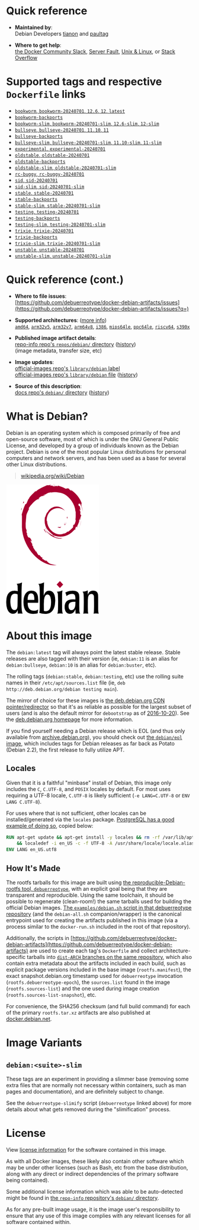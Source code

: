 <!--

********************************************************************************

WARNING:

    DO NOT EDIT "debian/README.md"

    IT IS AUTO-GENERATED

    (from the other files in "debian/" combined with a set of templates)

********************************************************************************

-->

# Quick reference

-	**Maintained by**:  
	Debian Developers [tianon](https://qa.debian.org/developer.php?login=tianon) and [paultag](https://qa.debian.org/developer.php?login=paultag)

-	**Where to get help**:  
	[the Docker Community Slack](https://dockr.ly/comm-slack), [Server Fault](https://serverfault.com/help/on-topic), [Unix & Linux](https://unix.stackexchange.com/help/on-topic), or [Stack Overflow](https://stackoverflow.com/help/on-topic)

# Supported tags and respective `Dockerfile` links

-	[`bookworm`, `bookworm-20240701`, `12.6`, `12`, `latest`](https://github.com/debuerreotype/docker-debian-artifacts/blob/a6805afee173140046c0f4cd6a1a46ad2870e2ea/bookworm/Dockerfile)
-	[`bookworm-backports`](https://github.com/debuerreotype/docker-debian-artifacts/blob/a6805afee173140046c0f4cd6a1a46ad2870e2ea/bookworm/backports/Dockerfile)
-	[`bookworm-slim`, `bookworm-20240701-slim`, `12.6-slim`, `12-slim`](https://github.com/debuerreotype/docker-debian-artifacts/blob/a6805afee173140046c0f4cd6a1a46ad2870e2ea/bookworm/slim/Dockerfile)
-	[`bullseye`, `bullseye-20240701`, `11.10`, `11`](https://github.com/debuerreotype/docker-debian-artifacts/blob/a6805afee173140046c0f4cd6a1a46ad2870e2ea/bullseye/Dockerfile)
-	[`bullseye-backports`](https://github.com/debuerreotype/docker-debian-artifacts/blob/a6805afee173140046c0f4cd6a1a46ad2870e2ea/bullseye/backports/Dockerfile)
-	[`bullseye-slim`, `bullseye-20240701-slim`, `11.10-slim`, `11-slim`](https://github.com/debuerreotype/docker-debian-artifacts/blob/a6805afee173140046c0f4cd6a1a46ad2870e2ea/bullseye/slim/Dockerfile)
-	[`experimental`, `experimental-20240701`](https://github.com/debuerreotype/docker-debian-artifacts/blob/a6805afee173140046c0f4cd6a1a46ad2870e2ea/experimental/Dockerfile)
-	[`oldstable`, `oldstable-20240701`](https://github.com/debuerreotype/docker-debian-artifacts/blob/a6805afee173140046c0f4cd6a1a46ad2870e2ea/oldstable/Dockerfile)
-	[`oldstable-backports`](https://github.com/debuerreotype/docker-debian-artifacts/blob/a6805afee173140046c0f4cd6a1a46ad2870e2ea/oldstable/backports/Dockerfile)
-	[`oldstable-slim`, `oldstable-20240701-slim`](https://github.com/debuerreotype/docker-debian-artifacts/blob/a6805afee173140046c0f4cd6a1a46ad2870e2ea/oldstable/slim/Dockerfile)
-	[`rc-buggy`, `rc-buggy-20240701`](https://github.com/debuerreotype/docker-debian-artifacts/blob/a6805afee173140046c0f4cd6a1a46ad2870e2ea/rc-buggy/Dockerfile)
-	[`sid`, `sid-20240701`](https://github.com/debuerreotype/docker-debian-artifacts/blob/a6805afee173140046c0f4cd6a1a46ad2870e2ea/sid/Dockerfile)
-	[`sid-slim`, `sid-20240701-slim`](https://github.com/debuerreotype/docker-debian-artifacts/blob/a6805afee173140046c0f4cd6a1a46ad2870e2ea/sid/slim/Dockerfile)
-	[`stable`, `stable-20240701`](https://github.com/debuerreotype/docker-debian-artifacts/blob/a6805afee173140046c0f4cd6a1a46ad2870e2ea/stable/Dockerfile)
-	[`stable-backports`](https://github.com/debuerreotype/docker-debian-artifacts/blob/a6805afee173140046c0f4cd6a1a46ad2870e2ea/stable/backports/Dockerfile)
-	[`stable-slim`, `stable-20240701-slim`](https://github.com/debuerreotype/docker-debian-artifacts/blob/a6805afee173140046c0f4cd6a1a46ad2870e2ea/stable/slim/Dockerfile)
-	[`testing`, `testing-20240701`](https://github.com/debuerreotype/docker-debian-artifacts/blob/a6805afee173140046c0f4cd6a1a46ad2870e2ea/testing/Dockerfile)
-	[`testing-backports`](https://github.com/debuerreotype/docker-debian-artifacts/blob/a6805afee173140046c0f4cd6a1a46ad2870e2ea/testing/backports/Dockerfile)
-	[`testing-slim`, `testing-20240701-slim`](https://github.com/debuerreotype/docker-debian-artifacts/blob/a6805afee173140046c0f4cd6a1a46ad2870e2ea/testing/slim/Dockerfile)
-	[`trixie`, `trixie-20240701`](https://github.com/debuerreotype/docker-debian-artifacts/blob/a6805afee173140046c0f4cd6a1a46ad2870e2ea/trixie/Dockerfile)
-	[`trixie-backports`](https://github.com/debuerreotype/docker-debian-artifacts/blob/a6805afee173140046c0f4cd6a1a46ad2870e2ea/trixie/backports/Dockerfile)
-	[`trixie-slim`, `trixie-20240701-slim`](https://github.com/debuerreotype/docker-debian-artifacts/blob/a6805afee173140046c0f4cd6a1a46ad2870e2ea/trixie/slim/Dockerfile)
-	[`unstable`, `unstable-20240701`](https://github.com/debuerreotype/docker-debian-artifacts/blob/a6805afee173140046c0f4cd6a1a46ad2870e2ea/unstable/Dockerfile)
-	[`unstable-slim`, `unstable-20240701-slim`](https://github.com/debuerreotype/docker-debian-artifacts/blob/a6805afee173140046c0f4cd6a1a46ad2870e2ea/unstable/slim/Dockerfile)

# Quick reference (cont.)

-	**Where to file issues**:  
	[https://github.com/debuerreotype/docker-debian-artifacts/issues](https://github.com/debuerreotype/docker-debian-artifacts/issues?q=)

-	**Supported architectures**: ([more info](https://github.com/docker-library/official-images#architectures-other-than-amd64))  
	[`amd64`](https://hub.docker.com/r/amd64/debian/), [`arm32v5`](https://hub.docker.com/r/arm32v5/debian/), [`arm32v7`](https://hub.docker.com/r/arm32v7/debian/), [`arm64v8`](https://hub.docker.com/r/arm64v8/debian/), [`i386`](https://hub.docker.com/r/i386/debian/), [`mips64le`](https://hub.docker.com/r/mips64le/debian/), [`ppc64le`](https://hub.docker.com/r/ppc64le/debian/), [`riscv64`](https://hub.docker.com/r/riscv64/debian/), [`s390x`](https://hub.docker.com/r/s390x/debian/)

-	**Published image artifact details**:  
	[repo-info repo's `repos/debian/` directory](https://github.com/docker-library/repo-info/blob/master/repos/debian) ([history](https://github.com/docker-library/repo-info/commits/master/repos/debian))  
	(image metadata, transfer size, etc)

-	**Image updates**:  
	[official-images repo's `library/debian` label](https://github.com/docker-library/official-images/issues?q=label%3Alibrary%2Fdebian)  
	[official-images repo's `library/debian` file](https://github.com/docker-library/official-images/blob/master/library/debian) ([history](https://github.com/docker-library/official-images/commits/master/library/debian))

-	**Source of this description**:  
	[docs repo's `debian/` directory](https://github.com/docker-library/docs/tree/master/debian) ([history](https://github.com/docker-library/docs/commits/master/debian))

# What is Debian?

Debian is an operating system which is composed primarily of free and open-source software, most of which is under the GNU General Public License, and developed by a group of individuals known as the Debian project. Debian is one of the most popular Linux distributions for personal computers and network servers, and has been used as a base for several other Linux distributions.

> [wikipedia.org/wiki/Debian](https://en.wikipedia.org/wiki/Debian)

![logo](https://raw.githubusercontent.com/docker-library/docs/b449be7df57e9ed9086bb5821bfb5d6cdc5d67a4/debian/logo.png)

# About this image

The `debian:latest` tag will always point the latest stable release. Stable releases are also tagged with their version (ie, `debian:11` is an alias for `debian:bullseye`, `debian:10` is an alias for `debian:buster`, etc).

The rolling tags (`debian:stable`, `debian:testing`, etc) use the rolling suite names in their `/etc/apt/sources.list` file (ie, `deb http://deb.debian.org/debian testing main`).

The mirror of choice for these images is [the deb.debian.org CDN pointer/redirector](https://deb.debian.org) so that it's as reliable as possible for the largest subset of users (and is also the default mirror for `debootstrap` as of [2016-10-20](https://anonscm.debian.org/cgit/d-i/debootstrap.git/commit/?id=9e8bc60ad1ccf3a25ce7890526b70059f3e770de)). See the [deb.debian.org homepage](https://deb.debian.org) for more information.

If you find yourself needing a Debian release which is EOL (and thus only available from [archive.debian.org](http://archive.debian.org)), you should check out [the `debian/eol` image](https://hub.docker.com/r/debian/eol/), which includes tags for Debian releases as far back as Potato (Debian 2.2), the first release to fully utilize APT.

## Locales

Given that it is a faithful "minbase" install of Debian, this image only includes the `C`, `C.UTF-8`, and `POSIX` locales by default. For most uses requiring a UTF-8 locale, `C.UTF-8` is likely sufficient (`-e LANG=C.UTF-8` or `ENV LANG C.UTF-8`).

For uses where that is not sufficient, other locales can be installed/generated via the `locales` package. [PostgreSQL has a good example of doing so](https://github.com/docker-library/postgres/blob/69bc540ecfffecce72d49fa7e4a46680350037f9/9.6/Dockerfile#L21-L24), copied below:

```dockerfile
RUN apt-get update && apt-get install -y locales && rm -rf /var/lib/apt/lists/* \
	&& localedef -i en_US -c -f UTF-8 -A /usr/share/locale/locale.alias en_US.UTF-8
ENV LANG en_US.utf8
```

## How It's Made

The rootfs tarballs for this image are built using [the reproducible-Debian-rootfs tool, `debuerreotype`](https://github.com/debuerreotype/debuerreotype), with an explicit goal being that they are transparent and reproducible. Using the same toolchain, it should be possible to regenerate (clean-room!) the same tarballs used for building the official Debian images. [The `examples/debian.sh` script in that debuerreotype repository](https://github.com/debuerreotype/debuerreotype/blob/master/examples/debian.sh) (and the `debian-all.sh` companion/wrapper) is the canonical entrypoint used for creating the artifacts published in this image (via a process similar to the `docker-run.sh` included in the root of that repository).

Additionally, the scripts in [https://github.com/debuerreotype/docker-debian-artifacts](https://github.com/debuerreotype/docker-debian-artifacts) are used to create each tag's `Dockerfile` and collect architecture-specific tarballs into [`dist-ARCH` branches on the same repository](https://github.com/debuerreotype/docker-debian-artifacts/branches), which also contain extra metadata about the artifacts included in each build, such as explicit package versions included in the base image (`rootfs.manifest`), the exact snapshot.debian.org timestamp used for `debuerreotype` invocation (`rootfs.debuerreotype-epoch`), the `sources.list` found in the image (`rootfs.sources-list`) and the one used during image creation (`rootfs.sources-list-snapshot`), etc.

For convenience, the SHA256 checksum (and full build command) for each of the primary `rootfs.tar.xz` artifacts are also published at [docker.debian.net](https://docker.debian.net/).

# Image Variants

## `debian:<suite>-slim`

These tags are an experiment in providing a slimmer base (removing some extra files that are normally not necessary within containers, such as man pages and documentation), and are definitely subject to change.

See the `debuerreotype-slimify` script (`debuerreotype` linked above) for more details about what gets removed during the "slimification" process.

# License

View [license information](https://www.debian.org/social_contract#guidelines) for the software contained in this image.

As with all Docker images, these likely also contain other software which may be under other licenses (such as Bash, etc from the base distribution, along with any direct or indirect dependencies of the primary software being contained).

Some additional license information which was able to be auto-detected might be found in [the `repo-info` repository's `debian/` directory](https://github.com/docker-library/repo-info/tree/master/repos/debian).

As for any pre-built image usage, it is the image user's responsibility to ensure that any use of this image complies with any relevant licenses for all software contained within.
